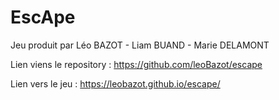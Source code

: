 # EscApe

Jeu produit par Léo BAZOT - Liam BUAND - Marie DELAMONT

Lien viens le repository : https://github.com/leoBazot/escape


Lien vers le jeu : https://leobazot.github.io/escape/
